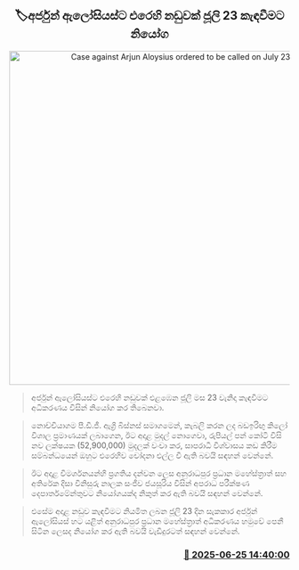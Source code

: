 <p align='center'><b><h2 align='center' title='Case against Arjun Aloysius ordered to be called on July 23'>🏷අර්ජුන් ඇලෝසියස්ට එරෙහි නඩුවක් ජූලි 23 කැඳවීමට නියෝග</h2></b></p>
<p align='center'><img src='https://helakuru.sgp1.cdn.digitaloceanspaces.com/esana/images/lib/arjun-alosias.jpg' width='600' alt='Case against Arjun Aloysius ordered to be called on July 23'></p>

> අර්ජුන් ඇලෝසියස්ට එරෙහි නඩුවක් එළඹෙන ජූලි මස 23 වැනිදා කැඳවීමට අධිකරණය විසින් නියෝග කර තිබෙනවා.

> නොච්චියාගම පී.ඩී.ජී. ඇග්‍රි බිස්නස් සමාගමෙන්, කැබලි කරන ලද බඩඉරිඟු කිලෝ විශාල ප්‍රමාණයක් ලබාගෙන, ඊට අදාළ මුදල් නොගෙවා, රුපියල් පන් කෝටි විසි නව ලක්ෂයක (52,900,000) මුදලක් වංචා කර, සාපරාධී විශ්වාසය කඩ කිරීම සම්බන්ධයෙන් ඔහුට එරෙහිව චෝදනා එල්ල වී ඇති බවයි සඳහන් වෙන්නේ.

> ඊට අදාළ විමර්ශනයන්හි ප්‍රගතිය දන්වන ලෙස අනුරාධපුර ප්‍රධාන මහේස්ත්‍රාත් සහ අතිරේක දිසා විනිසුරු නාලක සංජීව ජයසූරිය විසින් අපරාධ පරීක්ෂණ දෙපාර්තමේන්තුවට නියෝගයක්ද නිකුත් කර ඇති බවයි සඳහන් වෙන්නේ.

> එසේම අදාළ නඩුව කැඳවීමට නියමිත ලබන ජූලි 23 දින සැකකාර අර්ජුන් ඇලෝසියස් හට යළිත් අනුරාධපුර ප්‍රධාන මහේස්ත්‍රාත් අධිකරණය හමුවේ පෙනී සිටින ලෙසද නියෝග කර ඇති බවයි වැඩිදුරටත් සඳහන් වෙන්නේ.



<h3 align='right'><a href='https://www.helakuru.lk/esana/p/111336/'>📅 2025-06-25 14:40:00</a></h3>
